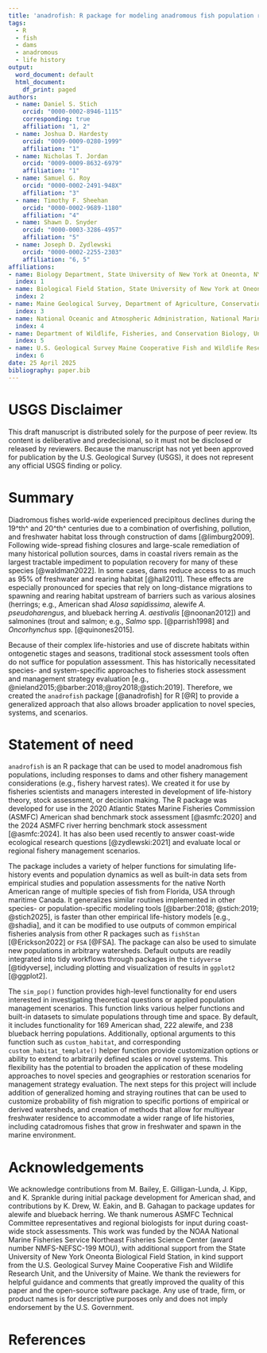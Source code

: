 ```yaml
---
title: 'anadrofish: R package for modeling anadromous fish population responses to dams'
tags:
  - R
  - fish
  - dams
  - anadromous
  - life history
output:
  word_document: default
  html_document:
    df_print: paged
authors:
  - name: Daniel S. Stich
    orcid: "0000-0002-8946-1115"
    corresponding: true
    affiliation: "1, 2"
  - name: Joshua D. Hardesty
    orcid: "0009-0009-0280-1999"
    affiliation: "1"
  - name: Nicholas T. Jordan
    orcid: "0009-0009-8632-6979"
    affiliation: "1"
  - name: Samuel G. Roy
    orcid: "0000-0002-2491-948X"
    affiliation: "3"
  - name: Timothy F. Sheehan
    orcid: "0000-0002-9689-1180"  
    affiliation: "4"
  - name: Shawn D. Snyder
    orcid: "0000-0003-3286-4957"
    affiliation: "5"
  - name: Joseph D. Zydlewski
    orcid: "0000-0002-2255-2303"
    affiliation: "6, 5"
affiliations:
- name: Biology Department, State University of New York at Oneonta, NY 13280 USA
  index: 1
- name: Biological Field Station, State University of New York at Oneonta, Cooperstown, NY 13326 USA
  index: 2
- name: Maine Geological Survey, Department of Agriculture, Conservation and Forestry, Augusta, ME, 04333 USA
  index: 3  
- name: National Oceanic and Atmospheric Administration, National Marine Fisheries Service, Northeast Fisheries Science Center, Woods Hole, MA 02543 USA
  index: 4
- name: Department of Wildlife, Fisheries, and Conservation Biology, University of Maine, Orono, ME, 04469 USA
  index: 5
- name: U.S. Geological Survey Maine Cooperative Fish and Wildlife Research Unit, Orono, ME, 04469 USA
  index: 6
date: 25 April 2025
bibliography: paper.bib
---
```



# USGS Disclaimer
This draft manuscript is distributed solely for the purpose of peer review. Its content is deliberative and predecisional, so it must not be disclosed or released by reviewers. Because the manuscript has not yet been approved for publication by the U.S. Geological Survey (USGS), it does not represent any official USGS finding or policy.


# Summary
Diadromous fishes world-wide experienced precipitous declines during the 19^th^ and 20^th^ centuries due to a combination of overfishing, pollution, and freshwater habitat loss through construction of dams [@limburg2009]. Following wide-spread fishing closures and large-scale remediation of many historical pollution sources, dams in coastal rivers remain as the largest tractable impediment to population recovery for many of these species [@waldman2022]. In some cases, dams reduce access to as much as 95% of freshwater and rearing habitat [@hall2011]. These effects are especially pronounced for species that rely on long-distance migrations to spawning and rearing habitat upstream of barriers such as various alosines (herrings; e.g., American shad *Alosa sapidissima*, alewife *A. pseudoharengus*, and blueback herring *A. aestivalis* [@noonan2012]) and salmonines (trout and salmon; e.g., *Salmo* spp. [@parrish1998] and *Oncorhynchus*  spp. [@quinones2015]. 

Because of their complex life-histories and use of discrete habitats within ontogenetic stages and seasons, traditional stock assessment tools often do not suffice for population assessment. This has historically necessitated species- and system-specific approaches to fisheries stock assessment and management strategy evaluation [e.g., @nieland2015;@barber:2018;@roy2018;@stich:2019]. Therefore, we created the `anadrofish` package [@anadrofish] for R [@R] to provide a generalized approach that also allows broader application to novel species, systems, and scenarios.


# Statement of need
`anadrofish` is an R package that can be used to model anadromous fish populations, including responses to dams and other fishery management considerations (e.g., fishery harvest rates). We created it for use by fisheries scientists and managers interested in development of life-history theory,  stock assessment, or decision making. The R package was developed for use in the 2020 Atlantic States Marine Fisheries Commission (ASMFC) American shad benchmark stock assessment [@asmfc:2020] and the 2024 ASMFC river herring benchmark stock assessment [@asmfc:2024]. It has also been used recently to answer coast-wide ecological research questions [@zydlewski:2021] and evaluate local or regional fishery management scenarios.

The package includes a variety of helper functions for simulating life-history events and population dynamics as well as built-in data sets from empirical studies and population assessments for the native North American range of multiple species of fish from Florida, USA through maritime Canada. It generalizes similar routines implemented in other species- or population-specific modeling tools [@barber:2018; @stich:2019; @stich2025], is faster than other empirical life-history models [e.g., @shadia], and it can be modified to use outputs of common empirical fisheries analysis from other R packages such as `fishStan` [@Erickson2022] or `FSA` [@FSA]. The package can also be used to simulate new populations in arbitrary watersheds. Default outputs are readily integrated into tidy workflows through packages in the `tidyverse` [@tidyverse], including plotting and visualization of results in `ggplot2` [@ggplot2].

The `sim_pop()` function provides high-level functionality for end users interested in investigating theoretical questions or applied population management scenarios. This function links various helper functions and built-in datasets to simulate populations through time and space. By default, it includes functionality for 169 American shad, 222 alewife, and 238 blueback herring populations. Additionally, optional arguments to this function such as `custom_habitat`, and corresponding `custom_habitat_template()` helper function provide customization options or ability to extend to arbitrarily defined scales or novel systems. This flexibility has the potential to broaden the application of these modeling approaches to novel species and geographies or restoration scenarios for management strategy evaluation. The next steps for this project will include addition of generalized homing and straying routines that can be used to customize probability of fish migration to specific portions of empirical or derived watersheds, and creation of methods that allow for multiyear freshwater residence to accommodate a wider range of life histories, including catadromous fishes that grow in freshwater and spawn in the marine environment.


# Acknowledgements
We acknowledge contributions from M. Bailey, E. Gilligan-Lunda, J. Kipp, and K. Sprankle during initial package development for American shad, and contributions by K. Drew, W. Eakin, and B. Gahagan to package updates for alewife and blueback herring. We thank numerous ASMFC Technical Committee representatives and regional biologists for input during coast-wide stock assessments. This work was funded by the NOAA National Marine Fisheries Service Northeast Fisheries Science Center (award number NMFS-NEFSC-199 MOU), with additional support from the State University of New York Oneonta Biological Field Station, in kind support from the U.S. Geological Survey Maine Cooperative Fish and Wildlife Research Unit, and the University of Maine. We thank the reviewers for helpful guidance and comments that greatly improved the quality of this paper and the open-source software package. Any use of trade, firm, or product names is for descriptive purposes only and does not imply endorsement by the U.S. Government.

# References
